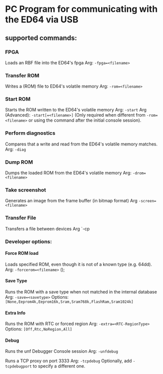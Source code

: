 # PC Program for communicating with the ED64 via USB

## supported commands:
### FPGA
Loads an RBF file into the ED64's fpga
Arg: `-fpga=<filename>`


### Transfer ROM
Writes a (ROM) file to ED64's volatile memory
Arg: `-rom=<filename>`


### Start ROM
Starts the ROM written to the ED64's volatile memory
Arg: `-start`
Arg (Advanced): `-start[=<filename>]` (Only required when different from `-rom=<filename>` or using the command after the initial console session).	 


### Perform diagnostics
Compares that a write and read from the ED64's volatile memory matches.
Arg: `-diag`


### Dump ROM
Dumps the loaded ROM from the ED64's volatile memory
Arg: `-drom=<filename>`


### Take screenshot
Generates an image from the frame buffer (in bitmap format)
Arg `-screen=<filename>`

### Transfer File
Transfers a file between devices
Arg `-cp <sourceFilePath> <destinationFilePath>


### Developer options:

#### Force ROM load
Loads specified ROM, even though it is not of a known type (e.g. 64dd).
Arg: `-forcerom=<filename>` ();

#### Save Type
Runs the ROM with a save type when not matched in the internal database
 Arg: `-save=<savetype>`
 Options: `[None,Eeprom4k,Eeprom16k,Sram,Sram768k,FlashRam,Sram1024k]`

 #### Extra Info
 Runs the ROM with RTC or forced region
Arg: `-extra=<RTC-RegionType>`
Options: `[Off,Rtc,NoRegion,All]`

#### Debug
Runs the unf Debugger Console session
Arg: `-unfdebug`

Runs a TCP proxy on port 3333
Arg: `-tcpdebug`
Optionally, add `-tcpdebugport` to specify a different one.